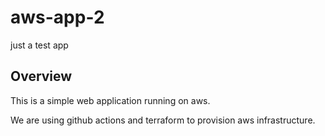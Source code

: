 # aws-app-2

just a test app

## Overview

This is a simple web application running on aws.

We are using github actions and terraform to provision aws infrastructure.